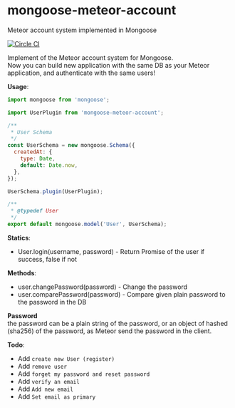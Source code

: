 # mongoose-meteor-account
Meteor account system implemented in Mongoose

[![Circle CI](https://circleci.com/gh/bookmd/mongoose-meteor-account.svg?style=shield)](https://circleci.com/gh/bookmd/mongoose-meteor-account)

Implement of the Meteor account system for Mongoose.<br />
Now you can build new application with the same DB as your Meteor application, and authenticate with the same users!

<b>Usage</b>:
```js
import mongoose from 'mongoose';

import UserPlugin from 'mongoose-meteor-account';

/**
 * User Schema
 */
const UserSchema = new mongoose.Schema({
  createdAt: {
    type: Date,
    default: Date.now,
  },
});

UserSchema.plugin(UserPlugin);

/**
 * @typedef User
 */
export default mongoose.model('User', UserSchema);
```

<b>Statics</b>:
- User.login(username, password) - Return Promise of the user if success, false if not

<b>Methods</b>:
- user.changePassword(password) - Change the password
- user.comparePassword(password) - Compare given plain password to the password in the DB 

>
</i>
<b>Password</b><br />
the password can be a plain string of the password, or an object of hashed (sha256) of the password, as Meteor send the password in the client.
</i>

<b>Todo</b>:
- Add `create new User (register)`
- Add `remove user`
- Add `forget my password and reset password`
- Add `verify an email`
- Add `Add new email`
- Add `Set email as primary`
